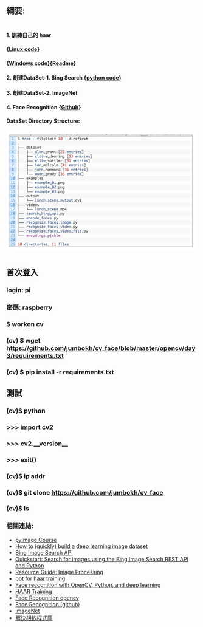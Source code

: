 ## 綱要:
#
#### 1. 訓練自己的 haar 
####    {[Linux code](https://drive.google.com/open?id=1W2VHb_NTAAzGEsJ3Ul75TI2cKg1QP744)}
####    {[Windows code](https://github.com/sauhaardac/Haar-Training)}{[Readme](https://github.com/jumbokh/cv_face/blob/master/opencv/day3/HAAR_Train_win.md)}
#### 2. 創建DataSet-1. Bing Search {[python code](https://drive.google.com/open?id=1Y7u7oGlEBsJjhyjnWjiImXSuW9dVPO0n)}
#### 3. 創建DataSet-2. ImageNet
#### 4. Face Recognition {[Github](https://github.com/ageitgey/face_recognition)}
#### 
#### DataSet Directory Structure:
![目錄結構](images/Dataset_struct.JPG)
#
## 首次登入
### login: pi
### 密碼: raspberry
### $ workon cv
### (cv) $ wget https://github.com/jumbokh/cv_face/blob/master/opencv/day3/requirements.txt
### (cv) $ pip install -r requirements.txt
## 測試
### (cv)$ python
### >>> import cv2
### >>> cv2.\_\_version\_\_
### >>> exit()
### (cv)$ ip addr
### (cv)$ git clone https://github.com/jumbokh/cv_face
### (cv)$ ls
###
### 相關連結:
* [pyImage Course](https://drive.google.com/open?id=12VqnvwSKpAGAU9GA7P2MChLAPAJFghx2)
* [How to (quickly) build a deep learning image dataset](https://www.pyimagesearch.com/2018/04/09/how-to-quickly-build-a-deep-learning-image-dataset/)
* [Bing Image Search API](https://azure.microsoft.com/en-us/services/cognitive-services/bing-image-search-api/)
* [Quickstart: Search for images using the Bing Image Search REST API and Python](https://docs.microsoft.com/en-us/azure/cognitive-services/bing-image-search/quickstarts/python)
* [Resource Guide: Image Processing](https://drive.google.com/drive/u/1/folders/12VqnvwSKpAGAU9GA7P2MChLAPAJFghx2)
* [ppt for haar training](https://github.com/jumbokh/cv_face/blob/master/opencv/Book/FT700-ch12.ppt)
* [Face recognition with OpenCV, Python, and deep learning](https://www.pyimagesearch.com/2018/06/18/face-recognition-with-opencv-python-and-deep-learning/)
* [HAAR Training](https://drive.google.com/open?id=1W2VHb_NTAAzGEsJ3Ul75TI2cKg1QP744)
* [Face Recognition opencv](https://drive.google.com/open?id=1Y7u7oGlEBsJjhyjnWjiImXSuW9dVPO0n)
* [Face Recognition (github)](https://github.com/ageitgey/face_recognition.git)
* [ImageNet](http://www.image-net.org/)
* [解決相依程式庫](https://blog.piwheels.org/how-to-work-out-the-missing-dependencies-for-a-python-package/)

